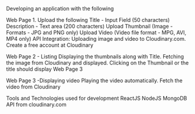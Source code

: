 Developing an application with the following

Web Page 1. Upload the following
Title - Input Field (50 characters)
Description - Text area (200 characters)
Upload Thumbnail (Image - Formats - JPG and PNG only)
Upload Video (Video file format - MPG, AVI, MP4 only)
API Integration: Uploading image and video to Cloudinary.com. Create a free account at Cloudinary

Web Page 2 - Listing
Displaying the thumbnails along with Title. Fetching the image from Cloudinary and displayed. Clicking on the Thumbnail or the title should display Web Page 3

Web Page 3 -Displaying video
Playing the video automatically. Fetch the video from Cloudinary

Tools and Technologies used for development
  ReactJS
  NodeJS
  MongoDB
  API from cloudinary.com
